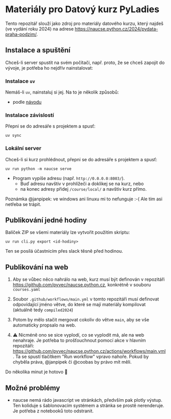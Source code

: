 # Materiály pro Datový kurz PyLadies

Tento repozitář slouží jako zdroj pro materiály datového kurzu, který najdeš
(ve vydání roku 2024) na adrese https://naucse.python.cz/2024/pydata-praha-podzim/.

## Instalace a spuštění

Chceš-li server spustit na svém počítači, např. proto, že se chceš zapojit do
vývoje, je potřeba ho nejdřív nainstalovat:

### Instalace `uv`

Nemáš-li `uv`, nainstaluj si jej. Na to je několik způsobů:

* podle [návodu](https://github.com/astral-sh/uv)

### Instalace závislostí

Přepni se do adresáře s projektem a spusť:

```shell
uv sync
```

### Lokální server

Chceš-li si kurz prohlédnout, přepni se do adresáře s projektem a spusť:

```shell
uv run python -m naucse serve
```

* Program vypíše adresu (např. `http://0.0.0.0:8003/`).
  * Buď adresu navštiv v prohlížeči a doklikej se na kurz, nebo
  * na konec adresy přidej `/course/local/` a navštiv kurz přímo.

Poznámka @janpipek: ve windows ani linuxu mi to nefunguje :-( Ale tím asi netřeba se 
trápit.

## Publikování jedné hodiny

Balíček ZIP se všemi materiály lze vytvořit použitím skriptu:

```shell
uv run cli.py export <id-hodiny>
```

Ten se posílá účastnicím přes slack těsně před hodinou.

## Publikování na web

1. Aby se vůbec něco nahrálo na web, kurz musí být definován v repozitáři
https://github.com/pyvec/naucse.python.cz, konkrétně v souboru `courses.yaml`

2. Soubor `.github/workflows/main.yml` v tomto repozitáři musí definovat odpovídající
jméno větve, do které se mají materiály kompilovat (aktuálně tedy `compiled2024`)

3. Potom by mělo stačit mergovat cokoliv do větve `main`, aby se vše automaticky propsalo na web.

4. ⚠️ Nicméně ono se sice vyplodí, co se vyplodit má, ale na web nenahraje. Je potřeba to 
prošťouchnout pomocí akce v hlavním repozitáři: https://github.com/pyvec/naucse.python.cz/actions/workflows/main.yml . 
Ta se spustí tlačítkem "Run workflow" vpravo nahoře. Pokud by chyběla práva, @janpipek či @coobas by právo
mít měli.

Do několika minut je hotovo 🎉

## Možné problémy

- naucse nemá rádo javascript ve stránkách, předvším pak plotly výstup. Ten koliduje s šablonovacím systémem
a stránka se prostě nerenderuje. Je potřeba z notebooků toto odstranit. 